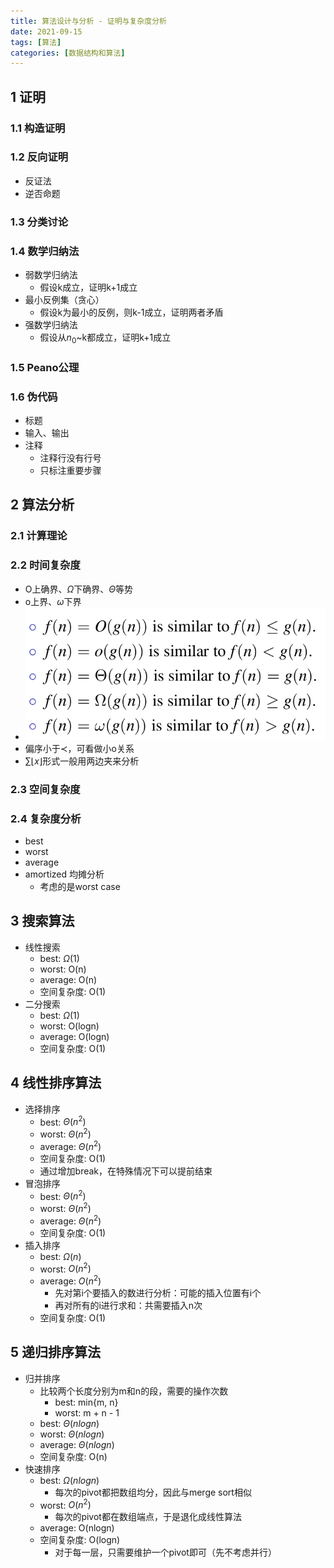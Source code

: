 ```yaml
---
title: 算法设计与分析 - 证明与复杂度分析
date: 2021-09-15
tags: [算法]
categories: [数据结构和算法]
---
```


## 1 证明

### 1.1 构造证明

### 1.2 反向证明

- 反证法
- 逆否命题

### 1.3 分类讨论

### 1.4 数学归纳法

- 弱数学归纳法
    - 假设k成立，证明k+1成立
- 最小反例集（贪心）
    - 假设k为最小的反例，则k-1成立，证明两者矛盾
- 强数学归纳法
    - 假设从$n_0$~k都成立，证明k+1成立

### 1.5 Peano公理

### 1.6 伪代码

- 标题
- 输入、输出
- 注释
    - 注释行没有行号
    - 只标注重要步骤

## 2 算法分析

### 2.1 计算理论

### 2.2 时间复杂度

- O上确界、$\Omega$下确界、$\Theta$等势
- o上界、$\omega$下界
- ![img](%E8%AF%81%E6%98%8E%E3%80%81%E5%A4%8D%E6%9D%82%E5%BA%A6%E5%88%86%E6%9E%90/dadc442e-4508-4146-be0e-2b20e0b6b4b3Untitled.png)
- 偏序小于$\prec$，可看做小o关系
- $\sum\lfloor x \rfloor$形式一般用两边夹来分析

### 2.3 空间复杂度

### 2.4 复杂度分析

- best
- worst
- average
- amortized 均摊分析
    - 考虑的是worst case

<!--More-->

## 3 搜索算法

- 线性搜索
    - best: $\Omega$(1)
    - worst: O(n)
    - average: O(n)
    - 空间复杂度: O(1)
- 二分搜索
    - best: $\Omega$(1)
    - worst: O(logn)
    - average: O(logn)
    - 空间复杂度: O(1)

## 4 线性排序算法

- 选择排序
    - best: $\Theta (n^2)$
    - worst: $\Theta (n^2)$
    - average: $\Theta (n^2)$
    - 空间复杂度: O(1)
    - 通过增加break，在特殊情况下可以提前结束
- 冒泡排序
    - best: $\Theta (n^2)$
    - worst: $\Theta (n^2)$
    - average: $\Theta (n^2)$
    - 空间复杂度: O(1)
- 插入排序
    - best: $\Omega (n)$
    - worst: $O(n^2)$
    - average: $O(n^2)$
        - 先对第i个要插入的数进行分析：可能的插入位置有i个
        - 再对所有的i进行求和：共需要插入n次
    - 空间复杂度: O(1)

## 5 递归排序算法

- 归并排序
    - 比较两个长度分别为m和n的段，需要的操作次数
        - best: min{m, n}
        - worst: m + n - 1
    - best: $\Theta(nlogn)$
    - worst: $\Theta(nlogn)$
    - average: $\Theta(nlogn)$
    - 空间复杂度: O(n)
- 快速排序
    - best: $\Omega(nlogn)$
        - 每次的pivot都把数组均分，因此与merge sort相似
    - worst: $O(n^2)$
        - 每次的pivot都在数组端点，于是退化成线性算法
    - average: O(nlogn)
    - 空间复杂度: O(logn)
        - 对于每一层，只需要维护一个pivot即可（先不考虑并行）